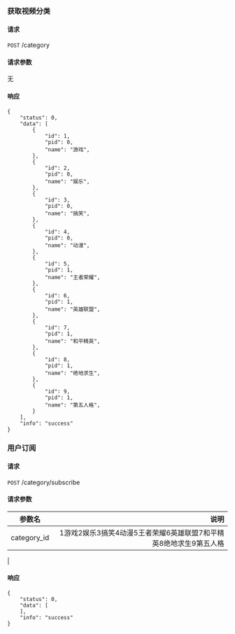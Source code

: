 
### 获取视频分类

#### 请求

`POST` /category

#### 请求参数

无

#### 响应

```
{
    "status": 0,
    "data": [
        {
            "id": 1,
            "pid": 0,
            "name": "游戏",
        },
        {
            "id": 2,
            "pid": 0,
            "name": "娱乐",
        },
        {
            "id": 3,
            "pid": 0,
            "name": "搞笑",
        },
        {
            "id": 4,
            "pid": 0,
            "name": "动漫",
        },
        {
            "id": 5,
            "pid": 1,
            "name": "王者荣耀",
        },
        {
            "id": 6,
            "pid": 1,
            "name": "英雄联盟",
        },
        {
            "id": 7,
            "pid": 1,
            "name": "和平精英",
        },
        {
            "id": 8,
            "pid": 1,
            "name": "绝地求生",
        },
        {
            "id": 9,
            "pid": 1,
            "name": "第五人格",
        }
    ],
    "info": "success"
}
```
### 用户订阅

#### 请求

`POST` /category/subscribe

#### 请求参数

| 参数名      | 说明 |
| -------- | -----:  |
| category_id     | 1游戏2娱乐3搞笑4动漫5王者荣耀6英雄联盟7和平精英8绝地求生9第五人格 |
   |    
#### 响应
```
{
    "status": 0,
    "data": [
    ],
    "info": "success"
}
```
